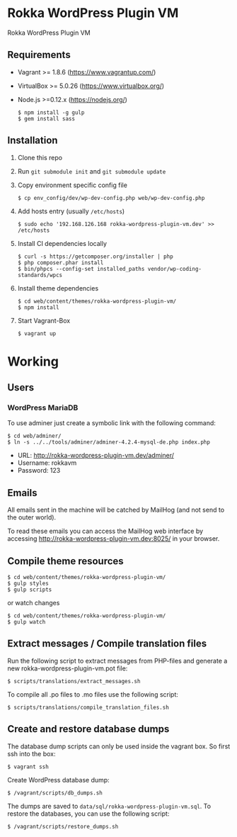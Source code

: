 # Rokka WordPress Plugin VM

Rokka WordPress Plugin VM

## Requirements

* Vagrant >= 1.8.6 (https://www.vagrantup.com/)
* VirtualBox >= 5.0.26 (https://www.virtualbox.org/)
* Node.js >=0.12.x (https://nodejs.org/)

    ```
    $ npm install -g gulp
    $ gem install sass
    ```

## Installation

1. Clone this repo
1. Run `git submodule init` and `git submodule update`
1. Copy environment specific config file

    ```
    $ cp env_config/dev/wp-dev-config.php web/wp-dev-config.php
    ```

1. Add hosts entry (usually `/etc/hosts`)

    ```
    $ sudo echo '192.168.126.168 rokka-wordpress-plugin-vm.dev' >> /etc/hosts
    ```

1. Install CI dependencies locally

    ```
    $ curl -s https://getcomposer.org/installer | php
    $ php composer.phar install
    $ bin/phpcs --config-set installed_paths vendor/wp-coding-standards/wpcs
    ```

1. Install theme dependencies

    ```
    $ cd web/content/themes/rokka-wordpress-plugin-vm/
    $ npm install
    ```

1. Start Vagrant-Box

    ```
    $ vagrant up
    ```

# Working

## Users

### WordPress MariaDB

To use adminer just create a symbolic link with the following command:

    $ cd web/adminer/
    $ ln -s ../../tools/adminer/adminer-4.2.4-mysql-de.php index.php

* URL: http://rokka-wordpress-plugin-vm.dev/adminer/
* Username: rokkavm
* Password: 123

## Emails

All emails sent in the machine will be catched by MailHog (and not send to the outer world).

To read these emails you can access the MailHog web interface by accessing http://rokka-wordpress-plugin-vm.dev:8025/ in your browser.

## Compile theme resources

    $ cd web/content/themes/rokka-wordpress-plugin-vm/
    $ gulp styles
    $ gulp scripts

or watch changes

    $ cd web/content/themes/rokka-wordpress-plugin-vm/
    $ gulp watch

## Extract messages / Compile translation files

Run the following script to extract messages from PHP-files and generate a new rokka-wordpress-plugin-vm.pot file:

    $ scripts/translations/extract_messages.sh

To compile all .po files to .mo files use the following script:

    $ scripts/translations/compile_translation_files.sh


## Create and restore database dumps

The database dump scripts can only be used inside the vagrant box. So first ssh into the box:

    $ vagrant ssh

Create WordPress database dump:

    $ /vagrant/scripts/db_dumps.sh

The dumps are saved to `data/sql/rokka-wordpress-plugin-vm.sql`.
To restore the databases, you can use the following script:

    $ /vagrant/scripts/restore_dumps.sh
